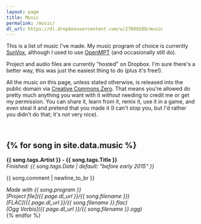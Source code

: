 ```yaml
---
layout: page
title: Music
permalink: /music/
dl_url: https://dl.dropboxusercontent.com/u/27899289/music
---
```


This is a list of music I've made. My music program of choice is currently [SunVox](http://warmplace.ru/soft/sunvox/), although I used to use [OpenMPT](https://openmpt.org/) (and occasionally still do).

Project and audio files are currently "hosted" on Dropbox. I'm sure there's a better way, this was just the easiest thing to do (plus it's free!).

All the music on this page, unless stated otherwise, is released into the public domain via [Creative Commons Zero](https://creativecommons.org/publicdomain/zero/1.0/). That means you're allowed do pretty much anything you want with it *without* needing to credit me or get my permission. You can share it, learn from it, remix it, use it in a game, and even steal it and pretend that you made it (I can't stop you, but I'd rather you didn't do that; it's not very nice).

<br />

{% for song in site.data.music %}
---

**{{ song.tags.Artist }} - {{ song.tags.Title }}** <br />
*Finished: {{ song.tags.Date | default: "before early 2015" }}*

{{ song.comment | newline_to_br }}


*Made with {{ song.program }} <br />
[Project file]({{ page.dl_url }}/{{ song.filename }}) <br />
[FLAC]({{ page.dl_url }}/{{ song.filename }}.flac) <br />
[Ogg Vorbis]({{ page.dl_url }}/{{ song.filename }}.ogg) <br />*
{% endfor %}
